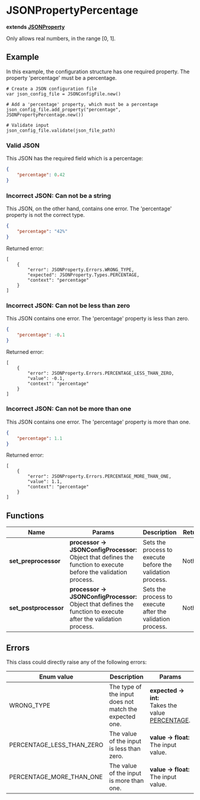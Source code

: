 # JSONPropertyPercentage

**extends [JSONProperty](./JSON-PROPERTY.md)**

Only allows real numbers, in the range [0, 1].

## Example

In this example, the configuration structure has one required property. The property 'percentage' must be a percentage.

```GDScript
# Create a JSON configuration file
var json_config_file = JSONConfigFile.new()

# Add a 'percentage' property, which must be a percentage
json_config_file.add_property("percentage", JSONPropertyPercentage.new())

# Validate input
json_config_file.validate(json_file_path)
```

### Valid JSON

This JSON has the required field which is a percentage:

```JSON
{
    "percentage": 0.42
}
```

### Incorrect JSON: Can not be a string

This JSON, on the other hand, contains one error. The 'percentage' property is not the correct type.

```JSON
{
    "percentage": "42%"
}
```

Returned error:

```GDScript
[
    {
        "error": JSONProperty.Errors.WRONG_TYPE,
        "expected": JSONProperty.Types.PERCENTAGE,
        "context": "percentage"
    }
]
```

### Incorrect JSON: Can not be less than zero

This JSON contains one error. The 'percentage' property is less than zero.

```JSON
{
    "percentage": -0.1
}
```

Returned error:

```GDScript
[
    {
        "error": JSONProperty.Errors.PERCENTAGE_LESS_THAN_ZERO,
        "value": -0.1,
        "context": "percentage"
    }
]
```

### Incorrect JSON: Can not be more than one

This JSON contains one error. The 'percentage' property is more than one.

```JSON
{
    "percentage": 1.1
}
```

Returned error:

```GDScript
[
    {
        "error": JSONProperty.Errors.PERCENTAGE_MORE_THAN_ONE,
        "value": 1.1,
        "context": "percentage"
    }
]
```

## Functions

| Name | Params | Description | Returns |
|-|-|-|-|
| **set_preprocessor** | **processor -> JSONConfigProcessor:** <br> Object that defines the function to execute before the validation process. | Sets the process to execute before the validation process. | Nothing. |
| **set_postprocessor** | **processor -> JSONConfigProcessor:** <br> Object that defines the function to execute after the validation process. | Sets the process to execute after the validation process. | Nothing. |

## Errors

This class could directly raise any of the following errors:

| Enum value | Description | Params |
|-|-|-|
| WRONG_TYPE | The type of the input does not match the expected one. | **expected -> int:** <br> Takes the value [PERCENTAGE](./ENUMS.md).
| PERCENTAGE_LESS_THAN_ZERO | The value of the input is less than zero. | **value -> float:** <br> The input value.
| PERCENTAGE_MORE_THAN_ONE | The value of the input is more than one. | **value -> float:** <br> The input value.